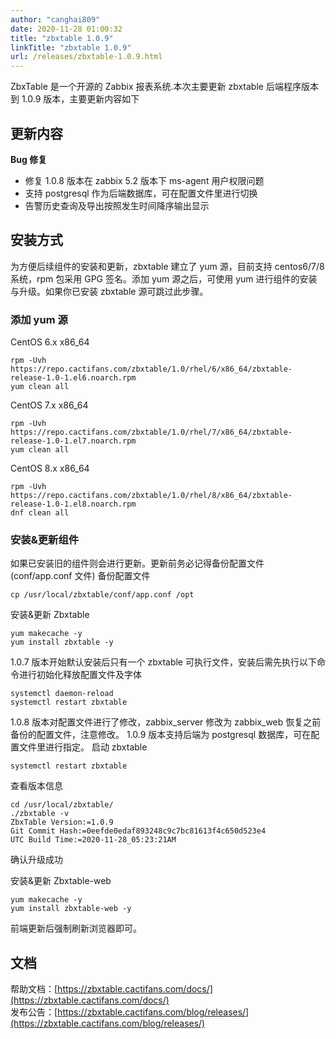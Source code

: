 ```yaml
---
author: "canghai809"
date: 2020-11-28 01:00:32
title: "zbxtable 1.0.9"
linkTitle: "zbxtable 1.0.9"
url: /releases/zbxtable-1.0.9.html
---
```


ZbxTable 是一个开源的 Zabbix 报表系统.本次主要更新 zbxtable 后端程序版本到 1.0.9 版本，主要更新内容如下

## 更新内容

**Bug 修复**

- 修复 1.0.8 版本在 zabbix 5.2 版本下 ms-agent 用户权限问题
- 支持 postgresql 作为后端数据库，可在配置文件里进行切换
- 告警历史查询及导出按照发生时间降序输出显示

## 安装方式

为方便后续组件的安装和更新，zbxtable 建立了 yum 源，目前支持 centos6/7/8 系统，rpm 包采用 GPG 签名。添加 yum 源之后，可使用 yum 进行组件的安装与升级。如果你已安装 zbxtable 源可跳过此步骤。

### 添加 yum 源

CentOS 6.x x86_64

```
rpm -Uvh https://repo.cactifans.com/zbxtable/1.0/rhel/6/x86_64/zbxtable-release-1.0-1.el6.noarch.rpm
yum clean all
```

CentOS 7.x x86_64

```
rpm -Uvh https://repo.cactifans.com/zbxtable/1.0/rhel/7/x86_64/zbxtable-release-1.0-1.el7.noarch.rpm
yum clean all
```

CentOS 8.x x86_64

```
rpm -Uvh https://repo.cactifans.com/zbxtable/1.0/rhel/8/x86_64/zbxtable-release-1.0-1.el8.noarch.rpm
dnf clean all
```

### 安装&更新组件

如果已安装旧的组件则会进行更新。更新前务必记得备份配置文件(conf/app.conf 文件)
备份配置文件

```
cp /usr/local/zbxtable/conf/app.conf /opt
```

安装&更新 Zbxtable

```
yum makecache -y
yum install zbxtable -y
```

1.0.7 版本开始默认安装后只有一个 zbxtable 可执行文件，安装后需先执行以下命令进行初始化释放配置文件及字体

```
systemctl daemon-reload
systemctl restart zbxtable
```

1.0.8 版本对配置文件进行了修改，zabbix_server 修改为 zabbix_web
恢复之前备份的配置文件，注意修改。
1.0.9 版本支持后端为 postgresql 数据库，可在配置文件里进行指定。
启动 zbxtable

```
systemctl restart zbxtable
```

查看版本信息

```
cd /usr/local/zbxtable/
./zbxtable -v
ZbxTable Version:=1.0.9
Git Commit Hash:=0eefde0edaf893248c9c7bc81613f4c650d523e4
UTC Build Time:=2020-11-28_05:23:21AM
```

确认升级成功

安装&更新 Zbxtable-web

```
yum makecache -y
yum install zbxtable-web -y
```

前端更新后强制刷新浏览器即可。

## 文档

帮助文档：[https://zbxtable.cactifans.com/docs/](https://zbxtable.cactifans.com/docs/)  
发布公告：[https://zbxtable.cactifans.com/blog/releases/](https://zbxtable.cactifans.com/blog/releases/)
